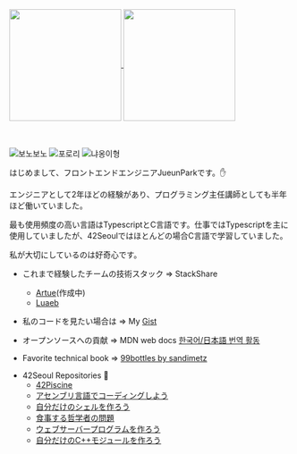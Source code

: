 <a href="https://github.com/humonnom">
  <img height=200 align="center" src="https://github-readme-stats.vercel.app/api?username=humonnom&theme=tokyonight" />
</a>
<a href="https://github.com/humonnom">
  <img height=200 align="center" src="https://github-readme-stats.vercel.app/api/top-langs?username=humonnom&layout=compact&langs_count=8&card_width=320&hide_progress=true&theme=tokyonight" />
</a>
<br>
<br>
<br>

![보노보노](https://github.com/user-attachments/assets/98c4d23b-bf75-4f7c-9542-47ce56d05611)
![포로리](https://github.com/user-attachments/assets/6e2da0ca-7301-4311-a731-e262d98b464e)
![냐옹이형](https://github.com/user-attachments/assets/20b2f821-241e-4a9c-a07b-8dcb078d5cc8)

はじめまして、フロントエンドエンジニアJueunParkです。✋

エンジニアとして2年ほどの経験があり、プログラミング主任講師としても半年ほど働いていました。

最も使用頻度の高い言語はTypescriptとC言語です。仕事ではTypescriptを主に使用していましたが、42Seoulではほとんどの場合C言語で学習していました。

私が大切にしているのは好奇心です。

* これまで経験したチームの技術スタック => StackShare
   * [Artue](https://stackshare.io/humonnom/artue)(作成中)
   * [Luaeb](https://stackshare.io/humonnom/luaeb)  

* 私のコードを見たい場合は => My [Gist](https://gist.github.com/humonnom)

* オープンソースへの貢献 => MDN web docs [한국어/日本語 번역 활동](https://github.com/mdn/translated-content/pulls?q=is:pr+author:humonnom)

* Favorite technical book => [99bottles by sandimetz](https://sandimetz.com/99bottles)

<!--
<a>
<img height=50 align="center" src="https://github.com/user-attachments/assets/98c4d23b-bf75-4f7c-9542-47ce56d05611" />
</a>
* 처음 배운 언어는 C언어로, 이후 2년간 C언어를 주로 사용했습니다.
* 2022년 7월부터 ![frontend](https://img.shields.io/badge/Frontend-skyblue) 개발자로 일하고 있습니다. 주로 ![react](https://img.shields.io/badge/React-white)를 사용합니다.
* 프로그래밍 교육에 관심이 있어서 ![](https://img.shields.io/badge/인프런-grey) 등 에서 멘토로 활동하고 있습니다.
* 2024년 목표는
   * 외국어(![jp](https://img.shields.io/badge/일본어-grey)와 ![en](https://img.shields.io/badge/영어-grey)) 회화를 열심히 하는 것입니다.
      * ![jp](https://img.shields.io/badge/일본어-grey) ![jp](https://img.shields.io/badge/JLPT_N2-yellow) ![DONE](https://img.shields.io/badge/취득완료!-blue)
      * ![en](https://img.shields.io/badge/영어-grey) ![en](https://img.shields.io/badge/영어회화어플-yellow) ![START](https://img.shields.io/badge/시작했음-skyblue)
   * 오픈소스 기여도 틈틈이 해보려고 합니다.

   * ![](https://img.shields.io/badge/transition_property-yellow) ![](https://img.shields.io/badge/반영완료-blue)
   * ![](https://img.shields.io/badge/transition_duration-yellow) ![](https://img.shields.io/badge/반영완료-blue)
   * ![](https://img.shields.io/badge/transition_property-yellow) ![](https://img.shields.io/badge/반영완료-blue)
   * ![](https://img.shields.io/badge/transition_duration-yellow) ![](https://img.shields.io/badge/반영완료-blue)
   
-->

* 42Seoul Repositories 🎵
   * [42Piscine](https://github.com/humonnom/42-piscine)
   * [アセンブリ言語でコーディングしよう](https://github.com/humonnom/42-llibasm)
   * [自分だけのシェルを作ろう](https://github.com/humonnom/42-shellWeDance)
   * [食事する哲学者の問題](https://github.com/humonnom/42-philosophers)
   * [ウェブサーバープログラムを作ろう](https://github.com/humonnom/42-webserv-ref)
   * [自分だけのC++モジュールを作ろう](https://github.com/humonnom/42-cpp-modules)
